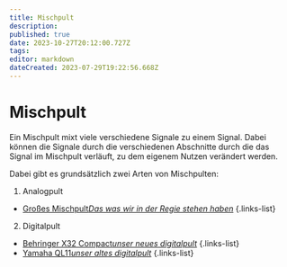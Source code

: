 ```yaml
---
title: Mischpult
description: 
published: true
date: 2023-10-27T20:12:00.727Z
tags: 
editor: markdown
dateCreated: 2023-07-29T19:22:56.668Z
---
```


# Mischpult
Ein Mischpult mixt viele verschiedene Signale zu einem Signal. Dabei können die Signale durch die verschiedenen Abschnitte durch die das Signal im Mischpult verläuft, zu dem eigenem Nutzen verändert werden. 

Dabei gibt es grundsätzlich zwei Arten von Mischpulten:

1. Analogpult
- [Großes Mischpult*Das was wir in der Regie stehen haben*](/ton/mischpult/groß)
{.links-list}
2. Digitalpult
- [Behringer X32 Compact*unser neues digitalpult*](/ton/mischpult/x32-compact)
{.links-list}
- [Yamaha QL11*unser altes digitalpult*](ton/mischpult/yamaha-ql11)
{.links-list}



